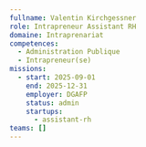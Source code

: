 ```yaml
---
fullname: Valentin Kirchgessner
role: Intrapreneur Assistant RH
domaine: Intraprenariat
competences:
  - Administration Publique
  - Intrapreneur(se)
missions:
  - start: 2025-09-01
    end: 2025-12-31
    employer: DGAFP
    status: admin
    startups:
      - assistant-rh
teams: []
---
```


